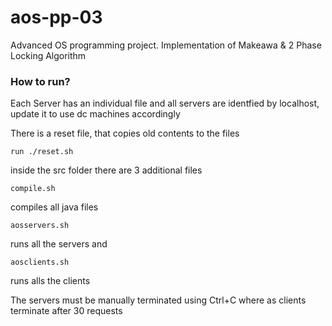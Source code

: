 # aos-pp-03
Advanced OS programming project. Implementation of Makeawa & 2 Phase Locking Algorithm

### How to run?
Each Server has an individual file and all servers are identfied by
localhost, update it to use dc machines accordingly

There is a reset file, that copies old contents to the files

`run ./reset.sh`

inside the src folder there are 3 additional files

`compile.sh`

compiles all java files

`aosservers.sh`

runs all the servers and

`aosclients.sh`

runs alls the clients

The servers must be manually terminated using Ctrl+C where as clients terminate after 30 requests